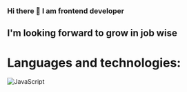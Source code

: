 ### Hi there 👋 I am frontend developer
## I'm looking forward to grow in job wise
# Languages and technologies:
![JavaScript](https://img.shields.io/badge/JavaScript-323330?style=for-the-badge&logo=javascript&logoColor=F7DF1E)

<!--
**edlay17/edlay17** is a ✨ _special_ ✨ repository because its `README.md` (this file) appears on your GitHub profile.

Here are some ideas to get you started:

- 🔭 I’m currently working on ...
- 🌱 I’m currently learning ...
- 👯 I’m looking to collaborate on ...
- 🤔 I’m looking for help with ...
- 💬 Ask me about ...
- 📫 How to reach me: ...
- 😄 Pronouns: ...
- ⚡ Fun fact: ...
-->
